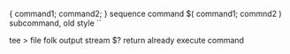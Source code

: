 { command1; command2; } sequence command
$( command1; commnd2 ) subcommand, old style \`\`

tee > file folk output stream
$? return already execute command
